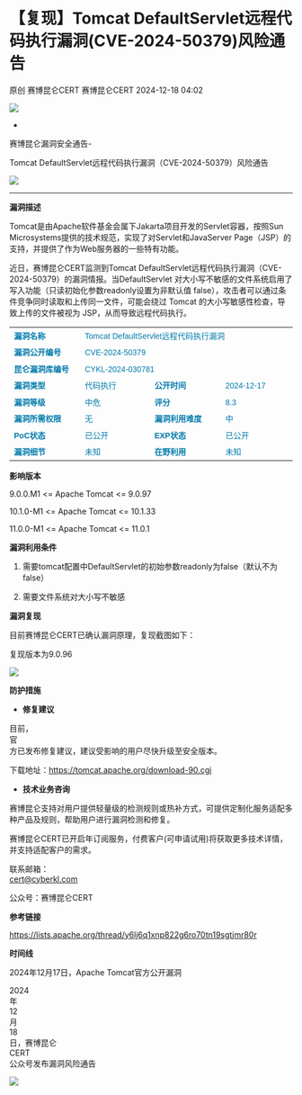 #  【复现】Tomcat DefaultServlet远程代码执行漏洞(CVE-2024-50379)风险通告   
原创 赛博昆仑CERT  赛博昆仑CERT   2024-12-18 04:02  
  
![](https://mmbiz.qpic.cn/mmbiz_gif/iaZ7t7b9Dodvib7ddpGMC6vx4COAy4sBoGbGCkwVUIJSHBPI0z1Utrp1h5ys6ygT3albl3PgjejJcRRRiaDFFbMBA/640?wx_fmt=gif "")  
  
  
-  
赛博昆仑漏洞安全通告-  
  
Tomcat DefaultServlet远程代码执行漏洞（CVE-2024-50379）风险通告  
  
![](https://mmbiz.qpic.cn/mmbiz_svg/7j1UQofaR9fsNXgsOXHVKZMJ1PCicm8s4RHQVjCJEjX63AsNibMx3So4wSMAvubEOoU2vLqYY7hIibIJbkEaPIDs5A4ianh5jibxw/640?wx_fmt=svg "")  
  
  
  
****  
**漏洞描述**  
  
Tomcat是由Apache软件基金会属下Jakarta项目开发的Servlet容器，按照Sun Microsystems提供的技术规范，实现了对Servlet和JavaServer Page（JSP）的支持，并提供了作为Web服务器的一些特有功能。  
  
近日，赛博昆仑CERT监测到Tomcat DefaultServlet远程代码执行漏洞（CVE-2024-50379）的漏洞情报。当DefaultServlet 对大小写不敏感的文件系统启用了写入功能（只读初始化参数readonly设置为非默认值 false），攻击者可以通过条件竞争同时读取和上传同一文件，可能会绕过 Tomcat 的大小写敏感性检查，导致上传的文件被视为 JSP，从而导致远程代码执行。  
<table><tbody><tr><td valign="top" style="border-width: 1pt;border-color: rgb(221, 221, 221);padding: 3pt 6pt 1.5pt;" width="127"><section style="margin: 0px;font-size: 11pt;font-family: DengXian;line-height: 1.6em;text-align: left;text-indent: 0em;"><span style="color: rgb(0, 122, 170);"><strong><span style="font-size: 14px;letter-spacing: normal;text-decoration: none;">漏洞名称<o:p></o:p></span></strong></span></section></td><td colspan="3" valign="top" style="border-top-width: 1pt;border-color: rgb(221, 221, 221);border-right-width: 1pt;border-bottom-width: 1pt;border-left-width: initial;border-left-style: none;padding: 3pt 6pt 1.5pt;"><section style="margin: 0px;font-size: 11pt;font-family: DengXian;line-height: 1.6em;text-align: left;text-indent: 0em;"><span style="font-size: 14px;letter-spacing: normal;text-decoration: none;color: rgb(0, 122, 170);"><span lang="EN-US" style="color: rgb(0, 122, 170);text-decoration: none;letter-spacing: normal;font-size: 14px;font-family: Arial, sans-serif;">Tomcat DefaultServlet</span>远程代码执行漏洞<o:p></o:p></span></section></td></tr><tr><td valign="top" style="border-right-width: 1pt;border-color: rgb(221, 221, 221);border-bottom-width: 1pt;border-left-width: 1pt;border-top-width: initial;border-top-style: none;padding: 3pt 6pt 1.5pt;" width="127"><section style="margin: 0px;font-size: 11pt;font-family: DengXian;line-height: 1.6em;text-align: left;text-indent: 0em;"><span style="color: rgb(0, 122, 170);"><strong><span style="font-size: 14px;letter-spacing: normal;text-decoration: none;">漏洞公开编号<o:p></o:p></span></strong></span></section></td><td colspan="3" valign="top" style="border-top: none rgb(221, 221, 221);border-left: none rgb(221, 221, 221);border-bottom-width: 1pt;border-bottom-color: rgb(221, 221, 221);border-right-width: 1pt;border-right-color: rgb(221, 221, 221);padding: 3pt 6pt 1.5pt;"><section style="margin: 0px;font-size: 11pt;font-family: DengXian;line-height: 1.6em;text-align: left;text-indent: 0em;"><span style="font-size: 14px;letter-spacing: normal;text-decoration: none;color: rgb(0, 122, 170);"><span style="color: rgb(0, 122, 170);text-decoration: none;letter-spacing: normal;font-size: 14px;font-family: Arial, sans-serif;">CVE-2024-50379</span><o:p></o:p></span></section></td></tr><tr><td valign="top" style="border-right-width: 1pt;border-color: rgb(221, 221, 221);border-bottom-width: 1pt;border-left-width: 1pt;border-top-width: initial;border-top-style: none;padding: 3pt 6pt 1.5pt;" width="127"><section style="margin: 0px;font-size: 11pt;font-family: DengXian;line-height: 1.6em;text-align: left;text-indent: 0em;"><span style="color: rgb(0, 122, 170);"><strong><span style="color: rgb(0, 122, 170);font-size: 14px;letter-spacing: normal;text-decoration: none;">昆仑漏洞库编号<o:p></o:p></span></strong></span></section></td><td colspan="3" valign="top" style="margin: 0px;font-size: 11pt;font-family: DengXian;line-height: 1.6em;text-align: left;text-indent: 0em;border-top-width: 1pt;border-color: rgb(221, 221, 221);border-right-width: 1pt;border-bottom-width: 1pt;border-left-width: initial;border-left-style: none;padding: 3pt 6pt 1.5pt;"><span style="color: rgb(0, 122, 170);text-decoration: none;letter-spacing: normal;font-size: 14px;font-family: Arial, sans-serif;">CYKL-2024-030781 </span></td></tr><tr><td valign="top" style="border-right-width: 1pt;border-color: rgb(221, 221, 221);border-bottom-width: 1pt;border-left-width: 1pt;border-top-width: initial;border-top-style: none;padding: 3pt 6pt 1.5pt;" width="127"><section style="margin: 0px;font-size: 11pt;font-family: DengXian;line-height: 1.6em;text-align: left;text-indent: 0em;"><span style="color: rgb(0, 122, 170);"><strong><span style="font-size: 14px;letter-spacing: normal;text-decoration: none;">漏洞类型<o:p></o:p></span></strong></span></section></td><td valign="top" style="border-top: none rgb(221, 221, 221);border-left: none rgb(221, 221, 221);border-bottom-width: 1pt;border-bottom-color: rgb(221, 221, 221);border-right-width: 1pt;border-right-color: rgb(221, 221, 221);padding: 3pt 6pt 1.5pt;" width="127"><section style="margin: 0px;font-size: 11pt;font-family: DengXian;line-height: 1.6em;text-align: left;text-indent: 0em;"><span style="font-size: 14px;letter-spacing: normal;text-decoration: none;color: rgb(0, 122, 170);">代码执行<o:p></o:p></span></section></td><td valign="top" style="border-top: none rgb(221, 221, 221);border-left: none rgb(221, 221, 221);border-bottom-width: 1pt;border-bottom-color: rgb(221, 221, 221);border-right-width: 1pt;border-right-color: rgb(221, 221, 221);padding: 3pt 6pt 1.5pt;" width="127"><section style="margin: 0px;font-size: 11pt;font-family: DengXian;line-height: 1.6em;text-align: left;text-indent: 0em;"><span style="color: rgb(0, 122, 170);"><strong><span style="font-size: 14px;letter-spacing: normal;text-decoration: none;">公开时间</span></strong><strong><span style="font-size: 14px;letter-spacing: normal;text-decoration: none;"><o:p></o:p></span></strong></span></section></td><td valign="top" style="border-top: none rgb(221, 221, 221);border-left: none rgb(221, 221, 221);border-bottom-width: 1pt;border-bottom-color: rgb(221, 221, 221);border-right-width: 1pt;border-right-color: rgb(221, 221, 221);padding: 3pt 6pt 1.5pt;" width="127"><section style="margin: 0px;font-size: 11pt;font-family: DengXian;line-height: 1.6em;text-align: left;text-indent: 0em;"><span style="font-size: 14px;letter-spacing: normal;text-decoration: none;color: rgb(0, 122, 170);"><span style="color: rgb(0, 122, 170);text-decoration: none;letter-spacing: normal;font-size: 14px;font-family: Arial, sans-serif;">2024-12-17</span><o:p></o:p></span></section></td></tr><tr><td valign="top" style="border-right-width: 1pt;border-color: rgb(221, 221, 221);border-bottom-width: 1pt;border-left-width: 1pt;border-top-width: initial;border-top-style: none;padding: 3pt 6pt 1.5pt;" width="127"><section style="margin: 0px;font-size: 11pt;font-family: DengXian;line-height: 1.6em;text-align: left;text-indent: 0em;"><span style="color: rgb(0, 122, 170);"><strong><span style="font-size: 14px;letter-spacing: normal;text-decoration: none;">漏洞等级<o:p></o:p></span></strong></span></section></td><td valign="top" style="border-top: none rgb(221, 221, 221);border-left: none rgb(221, 221, 221);border-bottom-width: 1pt;border-bottom-color: rgb(221, 221, 221);border-right-width: 1pt;border-right-color: rgb(221, 221, 221);padding: 3pt 6pt 1.5pt;" width="127"><section style="margin: 0px;font-size: 11pt;font-family: DengXian;line-height: 1.6em;text-align: left;text-indent: 0em;"><span style="font-size: 14px;letter-spacing: normal;text-decoration: none;color: rgb(0, 122, 170);">中危<o:p></o:p></span></section></td><td valign="top" style="border-top: none rgb(221, 221, 221);border-left: none rgb(221, 221, 221);border-bottom-width: 1pt;border-bottom-color: rgb(221, 221, 221);border-right-width: 1pt;border-right-color: rgb(221, 221, 221);padding: 3pt 6pt 1.5pt;" width="127"><section style="margin: 0px;font-size: 11pt;font-family: DengXian;line-height: 1.6em;text-align: left;text-indent: 0em;"><span style="color: rgb(0, 122, 170);"><strong><span style="font-size: 14px;letter-spacing: normal;text-decoration: none;">评分</span></strong><strong><span style="font-size: 14px;letter-spacing: normal;text-decoration: none;"><o:p></o:p></span></strong></span></section></td><td valign="top" style="border-top: none rgb(221, 221, 221);border-left: none rgb(221, 221, 221);border-bottom-width: 1pt;border-bottom-color: rgb(221, 221, 221);border-right-width: 1pt;border-right-color: rgb(221, 221, 221);padding: 3pt 6pt 1.5pt;" width="127"><section style="margin: 0px;font-size: 11pt;font-family: DengXian;line-height: 1.6em;text-align: left;text-indent: 0em;"><span style="font-size: 14px;letter-spacing: normal;text-decoration: none;color: rgb(0, 122, 170);"><span style="color: rgb(0, 122, 170);text-decoration: none;letter-spacing: normal;font-size: 14px;font-family: Arial, sans-serif;">8.3</span><o:p></o:p></span></section></td></tr><tr><td valign="top" style="border-right-width: 1pt;border-color: rgb(221, 221, 221);border-bottom-width: 1pt;border-left-width: 1pt;border-top-width: initial;border-top-style: none;padding: 3pt 6pt 1.5pt;" width="127"><section style="margin: 0px;font-size: 11pt;font-family: DengXian;line-height: 1.6em;text-align: left;text-indent: 0em;"><span style="color: rgb(0, 122, 170);"><strong><span style="font-size: 14px;letter-spacing: normal;text-decoration: none;">漏洞所需权限<o:p></o:p></span></strong></span></section></td><td valign="top" style="border-top: none rgb(221, 221, 221);border-left: none rgb(221, 221, 221);border-bottom-width: 1pt;border-bottom-color: rgb(221, 221, 221);border-right-width: 1pt;border-right-color: rgb(221, 221, 221);padding: 3pt 6pt 1.5pt;" width="127"><section style="margin: 0px;font-size: 11pt;font-family: DengXian;line-height: 1.6em;text-align: left;text-indent: 0em;"><span style="font-size: 14px;letter-spacing: normal;text-decoration: none;color: rgb(0, 122, 170);">无<o:p></o:p></span></section></td><td valign="top" style="border-top: none rgb(221, 221, 221);border-left: none rgb(221, 221, 221);border-bottom-width: 1pt;border-bottom-color: rgb(221, 221, 221);border-right-width: 1pt;border-right-color: rgb(221, 221, 221);padding: 3pt 6pt 1.5pt;" width="127"><section style="margin: 0px;font-size: 11pt;font-family: DengXian;line-height: 1.6em;text-align: left;text-indent: 0em;"><span style="color: rgb(0, 122, 170);"><strong><span style="font-size: 14px;letter-spacing: normal;text-decoration: none;">漏洞利用难度</span></strong><strong><span style="font-size: 14px;letter-spacing: normal;text-decoration: none;"><o:p></o:p></span></strong></span></section></td><td valign="top" style="border-top: none rgb(221, 221, 221);border-left: none rgb(221, 221, 221);border-bottom-width: 1pt;border-bottom-color: rgb(221, 221, 221);border-right-width: 1pt;border-right-color: rgb(221, 221, 221);padding: 3pt 6pt 1.5pt;" width="127"><section style="margin: 0px;font-size: 11pt;font-family: DengXian;line-height: 1.6em;text-align: left;text-indent: 0em;"><span style="font-size: 14px;letter-spacing: normal;text-decoration: none;color: rgb(0, 122, 170);">中<o:p></o:p></span></section></td></tr><tr><td valign="top" style="border-right-width: 1pt;border-color: rgb(221, 221, 221);border-bottom-width: 1pt;border-left-width: 1pt;border-top-width: initial;border-top-style: none;padding: 3pt 6pt 1.5pt;" width="127"><section style="margin: 0px;font-size: 11pt;font-family: DengXian;line-height: 1.6em;text-align: left;text-indent: 0em;"><span style="color: rgb(0, 122, 170);"><strong><span style="font-size: 14px;letter-spacing: normal;text-decoration: none;"><span lang="EN-US" style="text-decoration: none;letter-spacing: normal;font-size: 14px;font-family: Arial, sans-serif;">PoC</span>状态<o:p></o:p></span></strong></span></section></td><td valign="top" style="border-top: none rgb(221, 221, 221);border-left: none rgb(221, 221, 221);border-bottom-width: 1pt;border-bottom-color: rgb(221, 221, 221);border-right-width: 1pt;border-right-color: rgb(221, 221, 221);padding: 3pt 6pt 1.5pt;" width="127"><section style="margin: 0px;font-size: 11pt;font-family: DengXian;line-height: 1.6em;text-align: left;text-indent: 0em;"><span style="font-size: 14px;letter-spacing: normal;text-decoration: none;color: rgb(0, 122, 170);">已公开<o:p></o:p></span></section></td><td valign="top" style="border-top: none rgb(221, 221, 221);border-left: none rgb(221, 221, 221);border-bottom-width: 1pt;border-bottom-color: rgb(221, 221, 221);border-right-width: 1pt;border-right-color: rgb(221, 221, 221);padding: 3pt 6pt 1.5pt;" width="127"><section style="margin: 0px;font-size: 11pt;font-family: DengXian;line-height: 1.6em;text-align: left;text-indent: 0em;"><span style="color: rgb(0, 122, 170);"><strong><span style="font-size: 14px;letter-spacing: normal;text-decoration: none;"><span lang="EN-US" style="text-decoration: none;letter-spacing: normal;font-size: 14px;font-family: Arial, sans-serif;">EXP</span>状态</span></strong><strong><span style="font-size: 14px;letter-spacing: normal;text-decoration: none;"><o:p></o:p></span></strong></span></section></td><td valign="top" style="border-top: none rgb(221, 221, 221);border-left: none rgb(221, 221, 221);border-bottom-width: 1pt;border-bottom-color: rgb(221, 221, 221);border-right-width: 1pt;border-right-color: rgb(221, 221, 221);padding: 3pt 6pt 1.5pt;" width="127"><section style="margin: 0px;font-size: 11pt;font-family: DengXian;line-height: 1.6em;text-align: left;text-indent: 0em;"><span style="font-size: 14px;letter-spacing: normal;text-decoration: none;color: rgb(0, 122, 170);">已公开<o:p></o:p></span></section></td></tr><tr><td valign="top" style="border-right-width: 1pt;border-color: rgb(221, 221, 221);border-bottom-width: 1pt;border-left-width: 1pt;border-top-width: initial;border-top-style: none;padding: 3pt 6pt 1.5pt;" width="127"><section style="margin: 0px;font-size: 11pt;font-family: DengXian;line-height: 1.6em;text-align: left;text-indent: 0em;"><span style="color: rgb(0, 122, 170);"><strong><span style="font-size: 14px;letter-spacing: normal;text-decoration: none;">漏洞细节<o:p></o:p></span></strong></span></section></td><td valign="top" style="border-top: none rgb(221, 221, 221);border-left: none rgb(221, 221, 221);border-bottom-width: 1pt;border-bottom-color: rgb(221, 221, 221);border-right-width: 1pt;border-right-color: rgb(221, 221, 221);padding: 3pt 6pt 1.5pt;" width="127"><section style="margin: 0px;font-size: 11pt;font-family: DengXian;line-height: 1.6em;text-align: left;text-indent: 0em;"><span style="font-size: 14px;letter-spacing: normal;text-decoration: none;color: rgb(0, 122, 170);">未知<o:p></o:p></span></section></td><td valign="top" style="border-top: none rgb(221, 221, 221);border-left: none rgb(221, 221, 221);border-bottom-width: 1pt;border-bottom-color: rgb(221, 221, 221);border-right-width: 1pt;border-right-color: rgb(221, 221, 221);padding: 3pt 6pt 1.5pt;" width="127"><section style="margin: 0px;font-size: 11pt;font-family: DengXian;line-height: 1.6em;text-align: left;text-indent: 0em;"><span style="color: rgb(0, 122, 170);"><strong><span style="font-size: 14px;letter-spacing: normal;text-decoration: none;">在野利用</span></strong><strong><span style="font-size: 14px;letter-spacing: normal;text-decoration: none;"><o:p></o:p></span></strong></span></section></td><td valign="top" style="border-top: none rgb(221, 221, 221);border-left: none rgb(221, 221, 221);border-bottom-width: 1pt;border-bottom-color: rgb(221, 221, 221);border-right-width: 1pt;border-right-color: rgb(221, 221, 221);padding: 3pt 6pt 1.5pt;word-break: break-all;" width="127"><section style="margin: 0px;font-size: 11pt;font-family: DengXian;line-height: 1.6em;text-align: left;text-indent: 0em;"><span style="font-size: 14px;letter-spacing: normal;text-decoration: none;color: rgb(0, 122, 170);">未知</span></section></td></tr></tbody></table>  
  
**影响版本**  
  
9.0.0.M1 <= Apache Tomcat <= 9.0.97  
  
10.1.0-M1 <= Apache Tomcat <= 10.1.33  
  
11.0.0-M1 <= Apache Tomcat <= 11.0.1  
  
**漏洞利用条件**  
1. 需要tomcat配置中DefaultServlet的初始参数readonly为false（默认不为false）  
  
1. 需要文件系统对大小写不敏感  
  
**漏洞复现**  
  
目前赛博昆仑CERT已确认漏洞原理，复现截图如下：  
  
复现版本为9.0.96  
  
![](https://mmbiz.qpic.cn/sz_mmbiz_png/iaZ7t7b9Dodt2qibibEV8vJDicZeK0U88wfFKCodtzawTVThpdr5iaibBXSTwq9DDOf3BtcN6mZ9AKSdWstn63VIuic4Q/640?wx_fmt=png&from=appmsg "")  
  
**防护措施**  
- **修复建议**  
  
目前，  
官  
方已发布修复建议，建议受影响的用户尽快升级至安全版本。  
  
下载地址：https://tomcat.apache.org/download-90.cgi  
  
- **技术业务咨询**  
  
  
  
赛博昆仑支持对用户提供轻量级的检测规则或热补方式，可提供定制化服务适配多种产品及规则，帮助用户进行漏洞检测和修复。  
  
赛博昆仑CERT已开启年订阅服务，付费客户(可申请试用)将获取更多技术详情，并支持适配客户的需求。  
  
联系邮箱：  
cert@cyberkl.com  
  
公众号：赛博昆仑CERT  
  
**参考链接**  
  
  
https://lists.apache.org/thread/y6lj6q1xnp822g6ro70tn19sgtjmr80r  
  
**时间线**  
  
2024年12月17日，Apache Tomcat官方公开漏洞  
  
2024  
年  
12  
月  
18  
日，赛博昆仑  
CERT  
公众号发布漏洞风险通告  
  
  
  
  
![](https://mmbiz.qpic.cn/mmbiz_gif/iaZ7t7b9Dodvib7ddpGMC6vx4COAy4sBoGLJ1DKwHPSc2JX7FQat3De8XiaajuAHkJzOY9ic9bnaHiaLJqVHIe0E2wg/640?wx_fmt=gif "")  
  
